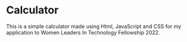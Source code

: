 # Calculator

This is a simple calculator made using Html, JavaScript and CSS for my application to Women Leaders In Technology Fellowship 2022. 
